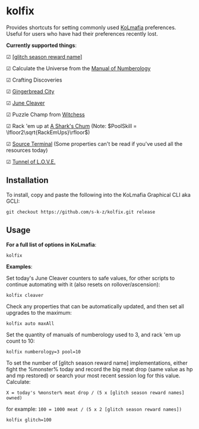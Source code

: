 # kolfix

Provides shortcuts for setting commonly used [KoLmafia](https://github.com/kolmafia/kolmafia/) preferences. Useful for users who have had their preferences recently lost.

__Currently supported things__:

&#x2611; [\[glitch season reward name\]](https://kol.coldfront.net/thekolwiki/index.php/Glitch_season_reward_name)

&#x2611; Calculate the Universe from the [Manual of Numberology](https://kol.coldfront.net/thekolwiki/index.php/Manual_of_Numberology)

&#x2611; Crafting Discoveries

&#x2611; [Gingerbread City](https://kol.coldfront.net/thekolwiki/index.php/Civic_Planning_Office)

&#x2611; [June Cleaver](https://kol.coldfront.net/thekolwiki/index.php/June_cleaver)

&#x2611; Puzzle Champ from [Witchess](https://kol.coldfront.net/thekolwiki/index.php/Your_Witchess_Set)

&#x2611; Rack 'em up at [A Shark's Chum](https://kol.coldfront.net/thekolwiki/index.php/A_Shark's_Chum) (Note: $PoolSkill = \lfloor2\sqrt{RackEmUps}\rfloor$)

&#x2611; [Source Terminal](https://kol.coldfront.net/thekolwiki/index.php/Source_Terminal) (Some properties can't be read if you've used all the resources today)

&#x2611; [Tunnel of L.O.V.E.](https://kol.coldfront.net/thekolwiki/index.php/The_Tunnel_of_L.O.V.E.)

## Installation

To install, copy and paste the following into the KoLmafia Graphical CLI aka GCLI:

```
git checkout https://github.com/s-k-z/kolfix.git release
```

## Usage

__For a full list of options in KoLmafia__:
```
kolfix
```

__Examples__:

Set today's June Cleaver counters to safe values, for other scripts to continue automating with it (also resets on rollover/ascension):
```
kolfix cleaver
```

Check any properties that can be automatically updated, and then set all upgrades to the maximum:
```
kolfix auto maxAll
```

Set the quantity of manuals of numberology used to 3, and rack 'em up count to 10:
```
kolfix numberology=3 pool=10
```

To set the number of [glitch season reward name] implementations, either fight the %monster% today and record the big meat drop (same value as hp and mp restored) or search your most recent session log for this value. Calculate: 

`X = today's %monster% meat drop / (5 x [glitch season reward names] owned)`

for example: `100 = 1000 meat / (5 x 2 [glitch season reward names])`
```
kolfix glitch=100
```